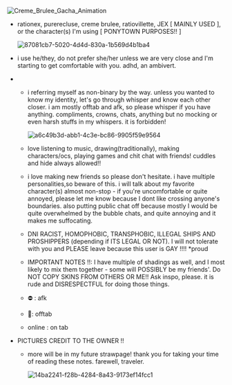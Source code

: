 ![Creme_Brulee_Gacha_Animation](https://github.com/user-attachments/assets/9b12c95e-6a2d-4e5d-a1d6-fa57effaf579)


* rationex, purerecluse, creme brulee, ratiovillette, JEX [ MAINLY USED ], or the character(s) I'm using [ PONYTOWN PURPOSES!! ]

  ![87081cb7-5020-4d4d-830a-1b569d4b1ba4](https://github.com/user-attachments/assets/312a140a-366f-4795-a8b5-2e725f93e791)


* i use he/they, do not prefer she/her unless we are very close and I'm starting to get comfortable with you. adhd, an ambivert.

* - i referring myself as non-binary by the way. unless you wanted to know my identity, let's go through whisper and know each other closer. i am mostly offtab and afk, so please whisper if you have anything. compliments, crowns, chats, anything but no mocking or even harsh stuffs in my whispers. it is forbidden!
 
    ![a6c49b3d-abb1-4c3e-bc86-9905f59e9564](https://github.com/user-attachments/assets/d7ddbf2a-ecd9-4687-bd0c-6e6eeff53a53)

 
  * love listening to music, drawing(traditionally), making characters/ocs, playing games and chit chat with friends! cuddles and hide always allowed!!
 
  * i love making new friends so please don't hesitate. i have multiple personalities,so beware of this. i will talk about my favorite character(s) almost non-stop - if you're uncomfortable or quite annoyed, please let me know because I dont like crossing anyone's boundaries. also putting public chat off because mostly I would be quite overwhelmed by the bubble chats, and quite annoying and it makes me suffocating.
 
  * DNI RACIST, HOMOPHOBIC, TRANSPHOBIC, ILLEGAL SHIPS AND PROSHIPPERS (depending if ITS LEGAL OR NOT). I will not tolerate with you and PLEASE leave because this user is GAY !!!! *proud
 
  * IMPORTANT NOTES !!: I have multiple of shadings as well, and I most likely to mix them together - some will POSSIBLY be my friends'. Do NOT COPY SKINS FROM OTHERS OR ME!! Ask inspo, please. it is rude and DISRESPECTFUL for doing those things.
 
  * ⛔ : afk
  * 🌙: offtab
  * online : on tab

- PICTURES CREDIT TO THE OWNER !!

  * more will be in my future strawpage! thank you for taking your time of reading these notes. farewell, traveler.
 
    ![14ba2241-f28b-4284-8a43-9173ef14fcc1](https://github.com/user-attachments/assets/68daa6cb-9062-4102-b33c-90366941ae48)
